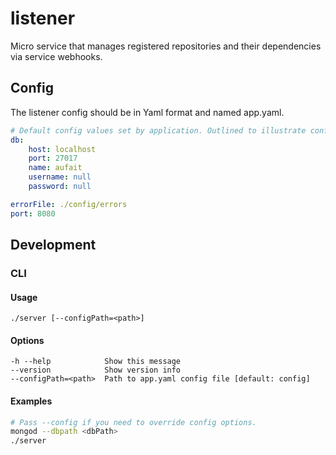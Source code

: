 # listener

Micro service that manages registered repositories and their dependencies via service webhooks.

## Config

The listener config should be in Yaml format and named app.yaml.

```yaml
# Default config values set by application. Outlined to illustrate config structure.
db:
    host: localhost
    port: 27017
    name: aufait
    username: null
    password: null

errorFile: ./config/errors
port: 8080
```

## Development

### CLI

#### Usage

`./server [--configPath=<path>]`

#### Options

```
-h --help			 Show this message
--version			 Show version info
--configPath=<path>  Path to app.yaml config file [default: config]
```

#### Examples
```bash
# Pass --config if you need to override config options.
mongod --dbpath <dbPath>
./server
```
